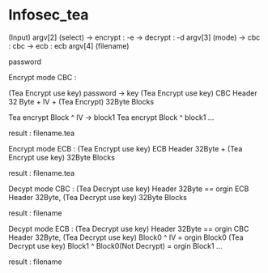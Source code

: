 # Infosec_tea
(Input)
argv[2] (select) -> encrypt : -e
                 -> decrypt : -d
argv[3] (mode) -> cbc : cbc
               -> ecb : ecb
argv[4] (filename) 

password

Encrypt mode CBC :

(Tea Encrypt use key) password -> key
(Tea Encrypt use key) CBC Header 32 Byte  + IV + (Tea Encrypt) 32Byte Blocks

Tea encrypt Block ^ IV -> block1
Tea encrypt Block ^ block1 ...

result : filename.tea

Encrypt mode ECB :
(Tea Encrypt use key) ECB Header 32Byte  + (Tea Encrypt use key) 32Byte Blocks

result : filename.tea

Decypt mode CBC :
(Tea Decrypt use key) Header 32Byte == orgin ECB Header 32Byte,
(Tea Decrypt use key) 32Byte Blocks 

result : filename

Decypt mode ECB :
(Tea Decrypt use key) Header 32Byte == orgin CBC Header 32Byte,
(Tea Decrypt use key) Block0 ^ IV = orgin Block0
(Tea Decrypt use key) Block1 ^ Block0(Not Decrypt) = orgin Block1 ...

result : filename
